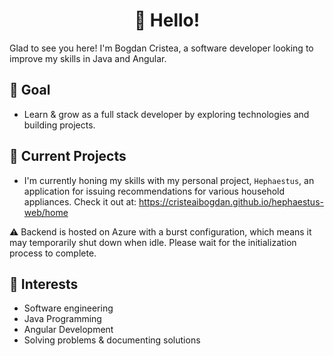 <h1 align='center'>👋 Hello!</h1>

Glad to see you here! I'm Bogdan Cristea, a software developer looking to improve my skills in Java and Angular.

## 🚀 Goal

- Learn & grow as a full stack developer by exploring technologies and building projects.

## 🔭 Current Projects
- I'm currently honing my skills with my personal project, `Hephaestus`, an application for issuing recommendations for various household appliances. Check it out at: https://cristeaibogdan.github.io/hephaestus-web/home

⚠️ Backend is hosted on Azure with a burst configuration, which means it may temporarily shut down when idle. Please wait for the initialization process to complete.

## 🌱 Interests
- Software engineering
- Java Programming
- Angular Development
- Solving problems & documenting solutions

